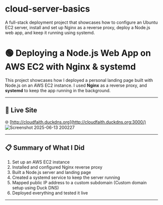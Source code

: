 # cloud-server-basics
A full-stack deployment project that showcases how to configure an Ubuntu EC2 server, install and set up Nginx as a reverse proxy, deploy a Node.js web app, and keep it running using systemd.
# 🟢 Deploying a Node.js Web App on AWS EC2 with Nginx & systemd

This project showcases how I deployed a personal landing page built with Node.js on an AWS EC2 instance. I used **Nginx** as a reverse proxy, and **systemd** to keep the app running in the background.

---

## 🚀 Live Site

🌐 [http://cloudfaith.duckdns.org](http://cloudfaith.duckdns.org:3000/)
![Screenshot 2025-06-13 200227](https://github.com/user-attachments/assets/c74d4c02-4b25-4421-a3ae-26bc52bda333)

---

## 📋 Summary of What I Did

1. Set up an AWS EC2 instance
2. Installed and configured Nginx reverse proxy
3. Built a Node.js server and landing page
4. Created a systemd service to keep the server running
5. Mapped public IP address to a custom subdomain (Custom domain setup using Duck DNS)
6. Deployed everything and tested it live

---

